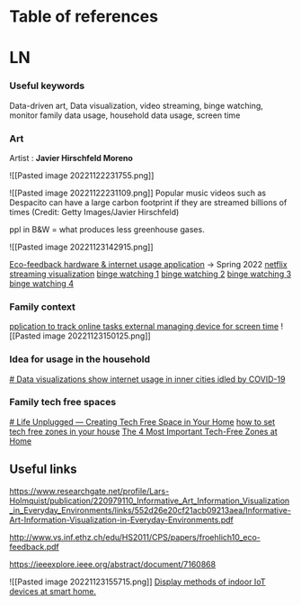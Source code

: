 # Table of references

# LN

### Useful keywords

Data-driven art, Data visualization, video streaming, binge watching, monitor family data usage, household data usage, screen time

### Art

Artist :  **Javier Hirschfeld Moreno**

![[Pasted image 20221122231755.png]]

![[Pasted image 20221122231109.png]]
Popular music videos such as Despacito can have a large carbon footprint if they are streamed billions of times (Credit: Getty Images/Javier Hirschfeld)

ppl in B&W = what produces less greenhouse gases.

![[Pasted image 20221123142915.png]]


[Eco-feedback hardware & internet usage application](https://www.diva-portal.org/smash/get/diva2:1666185/FULLTEXT01.pdf) -> Spring 2022
[netflix streaming visualization](https://luizflamorim.myportfolio.com/netflix-films)
[binge watching 1](https://www.behance.net/gallery/135826609/Binge-Watching-Data-Visualization?locale=fr_FR)
[binge watching 2](https://www.behance.net/gallery/75491185/Drama-Fever?tracking_source=search_projects_recommended%7Cbinge+watching)
[binge watching 3](https://www.behance.net/gallery/105108511/Binge-watching?tracking_source=search_projects_recommended%7Cbinge+watching)
[binge watching 4](https://public.tableau.com/app/profile/judit.bekker/viz/Couchella-ThegreatBingeFestof2020/Couchella)


### Family context

[pplication to track online tasks ](https://meetcircle.com/pages/features-usage)
[external managing device for screen time](https://www.youtube.com/watch?v=3hQm1N8NkRA&t=25s)
![[Pasted image 20221123150125.png]]

### Idea for usage in the household
[# Data visualizations show internet usage in inner cities idled by COVID-19](https://www.techrepublic.com/article/data-visualizations-show-internet-usage-in-inner-cities-idled-by-covid-19/)

### Family tech free spaces
[# Life Unplugged — Creating Tech Free Space in Your Home](https://www.zespoke.com/fr/life-unplugged-creating-tech-free-space-home/)
[how to set tech free zones in your house](https://www.angi.com/articles/how-set-tech-free-zone-your-house.htm)
[The 4 Most Important Tech-Free Zones at Home](https://www.purewow.com/tech/make-tech-free-zones-home)

## Useful links

https://www.researchgate.net/profile/Lars-Holmquist/publication/220979110_Informative_Art_Information_Visualization_in_Everyday_Environments/links/552d26e20cf21acb09213aea/Informative-Art-Information-Visualization-in-Everyday-Environments.pdf

http://www.vs.inf.ethz.ch/edu/HS2011/CPS/papers/froehlich10_eco-feedback.pdf

https://ieeexplore.ieee.org/abstract/document/7160868

![[Pasted image 20221123155715.png]]
[Display methods of indoor IoT devices at smart home.](https://www.researchgate.net/publication/303905634_SALA_Smartphone-Assisted_Localization_Algorithm_for_Positioning_Indoor_IoT_Devices/figures?lo=1)